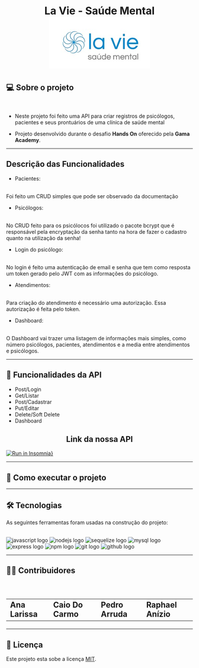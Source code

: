<h1 align=center> La Vie - Saúde Mental </hi> <br>

<img src="./docs/Logo LaVie.jpeg" alt="Logo da Clínica">

## 💻 Sobre o projeto 
<br>

 - Neste projeto foi feito uma API para criar registros de psicólogos, pacientes e seus prontuários de uma clínica de saúde mental

 - Projeto desenvolvido durante o desafio **Hands On** oferecido pela **Gama Academy**.

---

##    Descrição das Funcionalidades

- Pacientes:
<br>
Foi feito um CRUD simples que pode ser observado da documentação

- Psicólogos:
<br>
No CRUD feito para os psicólocos foi utilizado o pacote bcrypt que é responsável pela encryptação da senha tanto na hora de fazer  o cadastro  quanto na utilização da senha!

- Login do psicólogo:
<br>
No login é feito uma autenticação de email e senha que tem como resposta um token gerado pelo JWT com as informações do psicólogo.

- Atendimentos:
<br>
Para criação do atendimento é necessário uma autorização. Essa autorização é feita pelo token.

- Dashboard:
<br>
O Dashboard vai trazer uma listagem de  informações mais simples, como número psicólogos, pacientes, atendimentos e a media entre atendimentos e psicólogos.

---

## :file_folder: Funcionalidades da API  

  - Post/Login
  - Get/Listar
  - Post/Cadastrar
  - Put/Editar
  - Delete/Soft Delete
  - Dashboard

   <h2 align=center> <a src="./" > Link da nossa API </a>  </h2>

[![Run in Insomnia}](https://insomnia.rest/images/run.svg)](https://insomnia.rest/run/?label=La-Vie&uri=file%3A%2F%2F%2FC%3A%2FUsers%2FCaio%2FDesktop%2FInsomnia_2022-07-28.json)

---

## 🚀 Como executar o projeto

---

## 🛠 Tecnologias

As seguintes ferramentas foram usadas na construção do projeto: <br>
<br>

<div align="left">
  <img src="https://cdn.jsdelivr.net/gh/devicons/devicon/icons/javascript/javascript-original.svg" height="40" width="52" alt="javascript logo"  />
  <img src="https://cdn.jsdelivr.net/gh/devicons/devicon/icons/nodejs/nodejs-original.svg" height="40" width="52" alt="nodejs logo"  />
  <img src="https://cdn.jsdelivr.net/gh/devicons/devicon/icons/sequelize/sequelize-original.svg" height="40" width="52" alt="sequelize logo"  />
  <img src="https://cdn.jsdelivr.net/gh/devicons/devicon/icons/mysql/mysql-original.svg" height="40" width="52" alt="mysql logo"  />
  <img src="https://cdn.jsdelivr.net/gh/devicons/devicon/icons/express/express-original.svg" height="40" width="52" alt="express logo"  />
  <img src="https://cdn.jsdelivr.net/gh/devicons/devicon/icons/npm/npm-original-wordmark.svg" height="40" width="52" alt="npm logo"  />
  <img src="https://cdn.jsdelivr.net/gh/devicons/devicon/icons/git/git-original.svg" height="40" width="52" alt="git logo"  />
  <img src="https://cdn.jsdelivr.net/gh/devicons/devicon/icons/github/github-original.svg" height="40" width="52" alt="github logo"  />
</div>

---

<h2> 👨‍💻 Contribuidores </h2><br> 

<h2>
<table align=center>
  <tr>

   <td> <a src="https://www.linkedin.com/in/annalare/"> Ana Larissa </a>
   </td>
   <td> <a src="https://www.linkedin.com/in/caiodocarmo/"> Caio Do Carmo </a>
   </td>
    <td> <a src="https://www.linkedin.com/in/peh-arruda/"> Pedro Arruda </a>
   </td>
    <td> <a src="https://www.linkedin.com/in/raphael-anizio-da-silva-0173211b8/"> Raphael Anízio </a>
   </td>
   
  </tr>
</table> </h2>

---

## 📝 Licença

Este projeto esta sobe a licença [MIT](./LICENSE).